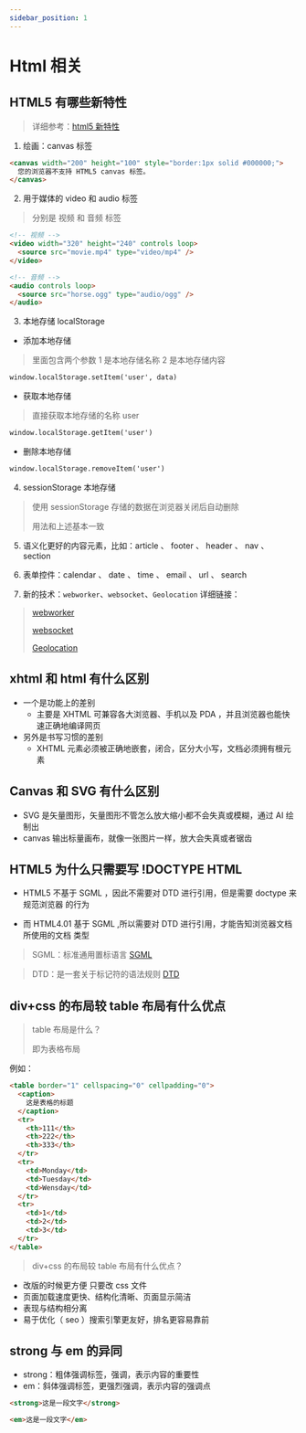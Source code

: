 ```yaml
---
sidebar_position: 1
---
```


# Html 相关

## HTML5 有哪些新特性

> 详细参考：[html5 新特性](https://www.runoob.com/w3cnote/html5-canvas-intro.html)

1. 绘画：canvas 标签

```html
<canvas width="200" height="100" style="border:1px solid #000000;">
  您的浏览器不支持 HTML5 canvas 标签。
</canvas>
```

2. 用于媒体的 video 和 audio 标签

> 分别是 视频 和 音频 标签

```html
<!-- 视频 -->
<video width="320" height="240" controls loop>
  <source src="movie.mp4" type="video/mp4" />
</video>

<!-- 音频 -->
<audio controls loop>
  <source src="horse.ogg" type="audio/ogg" />
</audio>
```

3. 本地存储 localStorage

- 添加本地存储

> 里面包含两个参数 1 是本地存储名称 2 是本地存储内容

```html
window.localStorage.setItem('user', data)
```

- 获取本地存储

> 直接获取本地存储的名称 user

```html
window.localStorage.getItem('user')
```

- 删除本地存储

```html
window.localStorage.removeItem('user')
```

4. sessionStorage 本地存储

> 使用 sessionStorage 存储的数据在浏览器关闭后自动删除
>
> 用法和上述基本一致

5. 语义化更好的内容元素，比如：article 、 footer 、 header 、 nav 、 section

6. 表单控件：calendar 、 date 、 time 、 email 、 url 、 search

7. 新的技术：`webworker`、`websocket`、`Geolocation` 详细链接：

> [webworker](http://www.ruanyifeng.com/blog/2018/07/web-worker.html)
>
> [websocket](http://www.ruanyifeng.com/blog/2017/05/websocket.html)
>
> [Geolocation](https://www.runoob.com/html/html5-geolocation.html)

## xhtml 和 html 有什么区别

- ⼀个是功能上的差别
  - 主要是 XHTML 可兼容各⼤浏览器、⼿机以及 PDA ，并且浏览器也能快速正确地编译网页
- 另外是书写习惯的差别
  - XHTML 元素必须被正确地嵌套，闭合，区分⼤小写，⽂档必须拥有根元素

## Canvas 和 SVG 有什么区别

- SVG 是矢量图形，矢量图形不管怎么放大缩小都不会失真或模糊，通过 AI 绘制出
- canvas 输出标量画布，就像⼀张图⽚⼀样，放⼤会失真或者锯齿

## HTML5 为什么只需要写 !DOCTYPE HTML

- HTML5 不基于 SGML ，因此不需要对 DTD 进⾏引⽤，但是需要 doctype 来规范浏览器 的行为

- ⽽ HTML4.01 基于 SGML ,所以需要对 DTD 进⾏引⽤，才能告知浏览器⽂档所使⽤的⽂档 类型

> SGML：标准通用置标语言 [SGML](https://zhidao.baidu.com/question/572835808.html)

> DTD：是一套关于标记符的语法规则 [DTD](https://zhidao.baidu.com/question/49423873.html)

## div+css 的布局较 table 布局有什么优点

> table 布局是什么？
>
> 即为表格布局

例如：

```html
<table border="1" cellspacing="0" cellpadding="0">
  <caption>
    这是表格的标题
  </caption>
  <tr>
    <th>111</th>
    <th>222</th>
    <th>333</th>
  </tr>
  <tr>
    <td>Monday</td>
    <td>Tuesday</td>
    <td>Wensday</td>
  </tr>
  <tr>
    <td>1</td>
    <td>2</td>
    <td>3</td>
  </tr>
</table>
```

> div+css 的布局较 table 布局有什么优点？

- 改版的时候更⽅便 只要改 css ⽂件
- 页面加载速度更快、结构化清晰、⻚⾯显示简洁
- 表现与结构相分离
- 易于优化（ seo ）搜索引擎更友好，排名更容易靠前

## strong 与 em 的异同

- strong：粗体强调标签，强调，表示内容的重要性
- em：斜体强调标签，更强烈强调，表示内容的强调点

```html
<strong>这是一段文字</strong>

<em>这是一段文字</em>
```
